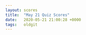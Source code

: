 ```yaml
---
layout: scores
title:  "May 21 Quiz Scores"
date:   2020-05-21 21:00:28 +0000
tags:   oldgit
---
```

<!-- This page remains empty and is generated automatically using the scores csv file. -->
<!-- Ensure that a scores csv file exists in the _data/scores directory. -->
<!-- The score csv file must be named based on the date: value above -->
<!-- The score csv filename format is: "d%Y-%m-%d-T%H%M.csv" -->
<!-- So for this page's date: "2020-05-21 21:00:28 +0000", -->
<!--     the csv filename is: d2020-05-21-T2100.csv -->
<!-- FullPath:   _data/scores/d2020-05-21-T2100.csv -->

